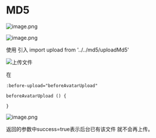 # MD5


![image.png](http://upload-images.jianshu.io/upload_images/2941543-928997435fcb8aa1.png?imageMogr2/auto-orient/strip%7CimageView2/2/w/1240)



![image.png](http://upload-images.jianshu.io/upload_images/2941543-8dbdca399a368fb3.png?imageMogr2/auto-orient/strip%7CimageView2/2/w/1240)


使用
引入
import upload from '../../md5/uploadMd5'


![上传文件](http://upload-images.jianshu.io/upload_images/2941543-3d0e15546063c06f.png?imageMogr2/auto-orient/strip%7CimageView2/2/w/1240)



在
```
:before-upload="beforeAvatarUpload"

beforeAvatarUpload () {
 
}

```


![image.png](http://upload-images.jianshu.io/upload_images/2941543-73022dcc27e304d2.png?imageMogr2/auto-orient/strip%7CimageView2/2/w/1240)

返回的参数中success=true表示后台已有该文件
就不会再上传。




